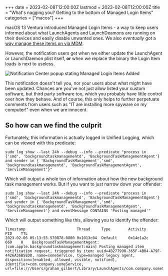 +++
date = 2023-02-08T12:00:00Z
lastmod = 2023-02-08T12:00:00Z
title = "What's nagging you? Getting to the bottom of Managed Login Items"
categories = ["macos"]
+++

macOS 13 Ventura introduced Managed Login Items - a way to keep users informed about what LaunchAgents and LaunchDeamons are running on their devices and easily disable unwanted ones. We also _eventually_ got a [way manage these items on via MDM](https://developer.apple.com/documentation/devicemanagement/loginitemsmanageditems).

However, the notification users get when we either update the LaunchAgent or LaunchDaemon plist itself, **or** when we replace the binary the Login Item loads is next to useless.

![Notification Center popup stating Managed Login Items Added](/images/posts/2023-02-08/notification_managed_login_items_added.png)

This notification doesn't tell you, nor your users about what might have been updated. Chances are you've not just allow listed your custom software, but third party software too, which you probably have little control over how they behave. And of course, this only helps to further perpetuate comments from users such as "IT are installing more spyware on my computer!" even when we are innocent.

## So how can we find the culprit

Fortunately, this information is actually logged in Unified Logging, which can be viewed with this predicate:

```shell
sudo log show --last 24h --debug --info --predicate "process in {'smd', 'backgroundtaskmanagementd', 'BackgroundTaskManagementAgent'} and sender in { 'BackgroundTaskManagement','smd', 'backgroundtaskmanagementd', 'BackgroundTaskManagementAgent', 'ServiceManagement'}"
```

Which will output a whole ton of information about how the new background task management works. But if you want to just narrow down your offender:

```shell
sudo log show --last 24h --debug --info --predicate "process in {'smd', 'backgroundtaskmanagementd', 'BackgroundTaskManagementAgent'} and sender in { 'BackgroundTaskManagement','smd', 'backgroundtaskmanagementd', 'BackgroundTaskManagementAgent', 'ServiceManagement'} and eventMessage CONTAINS 'Posting managed'"
```

Which will output something like this, allowing you to identify the offender:

```shell
Timestamp                       Thread     Type        Activity             PID    TTL
2023-02-06 05:13:55.570878-0800 0x1013c04  Default     0x14e1a2c            669    0    BackgroundTaskManagementAgent: [com.apple.backgroundtaskmanagement:main] Posting managed item notification request, triggered by item: uuid=4B277990-365F-4B04-A79F-4426A36B5ED8, name=someService, type=managed legacy agent, disposition=[enabled, allowed, visible, notified], identifier=com.company.someService, url=file:///Users/graham_gilbert/Library/LaunchAgents/com.company.someService.plist
```
